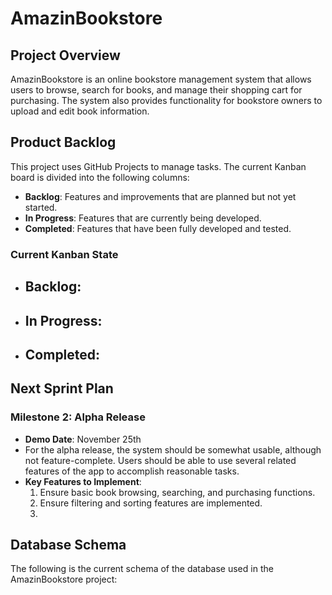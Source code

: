 # AmazinBookstore

## Project Overview
AmazinBookstore is an online bookstore management system that allows users to browse, search for books, and manage their shopping cart for purchasing. The system also provides functionality for bookstore owners to upload and edit book information.

## Product Backlog
This project uses GitHub Projects to manage tasks. The current Kanban board is divided into the following columns:
- **Backlog**: Features and improvements that are planned but not yet started.
- **In Progress**: Features that are currently being developed.
- **Completed**: Features that have been fully developed and tested.

### Current Kanban State
- **Backlog**:
  - 

- **In Progress**:
  - 

- **Completed**:
  - 

## Next Sprint Plan
### Milestone 2: Alpha Release
- **Demo Date**: November 25th
- For the alpha release, the system should be somewhat usable, although not feature-complete. Users should be able to use several related features of the app to accomplish reasonable tasks.
- **Key Features to Implement**:
  1. Ensure basic book browsing, searching, and purchasing functions.
  2. Ensure filtering and sorting features are implemented.
  3. 

## Database Schema
The following is the current schema of the database used in the AmazinBookstore project:
